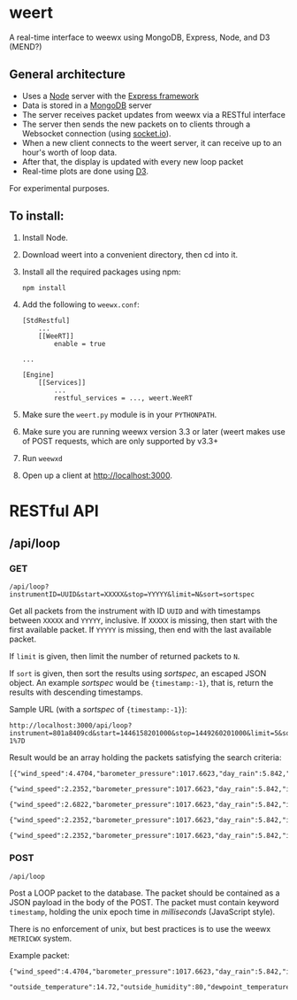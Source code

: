 # weert
A real-time interface to weewx using MongoDB, Express, Node, and D3 (MEND?)

## General architecture
- Uses a [Node](https://nodejs.org/) server with the [Express framework](http://expressjs.com/)
- Data is stored in a [MongoDB](https://www.mongodb.org/) server
- The server receives packet updates from weewx via a RESTful interface
- The server then sends the new packets on to clients through a Websocket
connection (using [socket.io](http://socket.io/)).
- When a new client connects to the weert server, it can receive up to 
an hour's worth of loop data.
- After that, the display is updated with every new loop packet
- Real-time plots are done using [D3](http://d3js.org/).

For experimental purposes.

## To install:

1. Install Node.

2. Download weert into a convenient directory, then cd into it.

3. Install all the required packages using npm:

    ```
    npm install   
    ```

4. Add the following to `weewx.conf`:

    ```
    [StdRestful]
        ...
        [[WeeRT]]
            enable = true

    ...
        
    [Engine]
        [[Services]]
            ...
            restful_services = ..., weert.WeeRT
    ```

5. Make sure the `weert.py` module is in your `PYTHONPATH`.

6. Make sure you are running weewx version 3.3 or later (weert makes use of POST requests, which are
only supported by v3.3+

7. Run `weewxd`

8. Open up a client at [http://localhost:3000](http://localhost:3000).

# RESTful API

## /api/loop
### GET

    /api/loop?instrumentID=UUID&start=XXXXX&stop=YYYYY&limit=N&sort=sortspec
    
Get all packets from the instrument with ID `UUID` and with timestamps between `XXXXX` and `YYYYY`, inclusive. 
If `XXXXX` is missing, then start with the first available packet. If `YYYYY` is missing, then end with the last available packet.

If `limit` is given, then limit the number of returned packets to `N`.

If `sort` is given, then sort the results using <i>sortspec</i>, an escaped JSON object.
An example <i>sortspec</i> would be `{timestamp:-1}`, that is, return the results with descending timestamps.

Sample URL (with a <i>sortspec</i> of `{timestamp:-1}`):

    http://localhost:3000/api/loop?instrument=801a8409cd&start=1446158201000&stop=1449260201000&limit=5&sort=%7B%22timestamp%22%3A-1%7D
  
Result would be an array holding the packets satisfying the search criteria:

    [{"wind_speed":4.4704,"barometer_pressure":1017.6623,"day_rain":5.842,"inside_temperature":20.22,"wind_direction":263,"outside_temperature":14.72,"outside_humidity":80,"dewpoint_temperature":11.30,"timestamp":1446159220000},
     {"wind_speed":2.2352,"barometer_pressure":1017.6623,"day_rain":5.842,"inside_temperature":20.22,"wind_direction":252,"outside_temperature":14.72,"outside_humidity":80,"dewpoint_temperature":11.30,"timestamp":1446159218000},
     {"wind_speed":2.6822,"barometer_pressure":1017.6623,"day_rain":5.842,"inside_temperature":20.22,"wind_direction":276,"outside_temperature":14.72,"outside_humidity":80,"dewpoint_temperature":11.30,"timestamp":1446159216000},
     {"wind_speed":2.2352,"barometer_pressure":1017.6623,"day_rain":5.842,"inside_temperature":20.22,"wind_direction":232,"outside_temperature":14.72,"outside_humidity":80,"dewpoint_temperature":11.30,"timestamp":1446159214000},
     {"wind_speed":2.2352,"barometer_pressure":1017.6623,"day_rain":5.842,"inside_temperature":20.22,"wind_direction":232,"outside_temperature":14.72,"outside_humidity":80,"dewpoint_temperature":11.30,"timestamp":1446159212000}]

### POST

    /api/loop

Post a LOOP packet to the database. The packet should be contained as a JSON payload in the body of the POST. The packet
must contain keyword `timestamp`, holding the unix epoch time in <i>milliseconds</i> (JavaScript style).

There is no enforcement of unix, but best practices is to use the weewx `METRICWX` system.

Example packet:

    {"wind_speed":4.4704,"barometer_pressure":1017.6623,"day_rain":5.842,"inside_temperature":20.22,"wind_direction":263,
     "outside_temperature":14.72,"outside_humidity":80,"dewpoint_temperature":11.30,"timestamp":1446159220000}